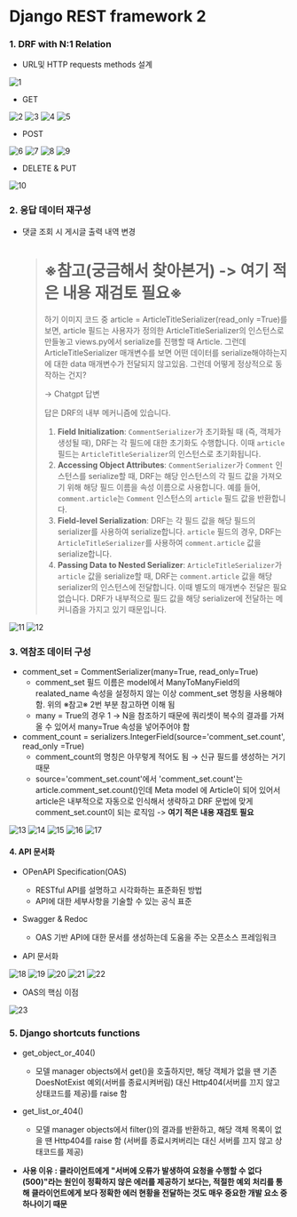 # Django REST framework 2

### 1. DRF with N:1 Relation

- URL및 HTTP requests methods 설계

![1](https://github.com/JeongJonggil/TIL/assets/139416006/288254a1-d287-4897-ac58-e9edbbf63631)

- GET
  
![2](https://github.com/JeongJonggil/TIL/assets/139416006/3752639a-4ed5-430e-8cc3-1bbaec6fcde6)
![3](https://github.com/JeongJonggil/TIL/assets/139416006/f55f1481-54aa-4d55-adce-43f6a4685df1)
![4](https://github.com/JeongJonggil/TIL/assets/139416006/4ba324fa-cd04-4008-b875-d5d5a29d4b06)
![5](https://github.com/JeongJonggil/TIL/assets/139416006/0a1c1cca-76db-436f-8cf1-54027908fa78)

- POST

![6](https://github.com/JeongJonggil/TIL/assets/139416006/d1e362c2-5752-4ff7-a85e-c42777dabd61)
![7](https://github.com/JeongJonggil/TIL/assets/139416006/1fac124b-5cfa-4fa4-beab-22f086f816be)
![8](https://github.com/JeongJonggil/TIL/assets/139416006/60ff409d-ec14-4f98-af74-c77c12835284)
![9](https://github.com/JeongJonggil/TIL/assets/139416006/0c76a929-db2a-400c-9879-80966b8e76ed)

- DELETE & PUT

![10](https://github.com/JeongJonggil/TIL/assets/139416006/e3e85360-1cb1-47b9-8bec-b4867ceab0db)

### 2. 응답 데이터 재구성

- 댓글 조회 시 게시글 출력 내역 변경

  > # ※참고(궁금해서 찾아본거) -> 여기 적은 내용 재검토 필요※
  >
  > 하기 이미지 코드 중 article = ArticleTitleSerializer(read_only =True)를 보면, article 필드는 사용자가 정의한 ArticleTitleSerializer의 인스턴스로 만들놓고 views.py에서 serialize를 진행할 때 Article. 그런데 ArticleTitleSerializer 매개변수를 보면 어떤 데이터를 serialize해야하는지에 대한 data 매개변수가 전달되지 않고있음. 그런데 어떻게 정상적으로 동작하는 건지?
  >
  > → Chatgpt 답변
  >
  > 답은 DRF의 내부 메커니즘에 있습니다.
  >
  > 1. **Field Initialization**: `CommentSerializer`가 초기화될 때 (즉, 객체가 생성될 때), DRF는 각 필드에 대한 초기화도 수행합니다. 이때 `article` 필드는 `ArticleTitleSerializer`의 인스턴스로 초기화됩니다.
  > 2. **Accessing Object Attributes**: `CommentSerializer`가 `Comment` 인스턴스를 serialize할 때, DRF는 해당 인스턴스의 각 필드 값을 가져오기 위해 해당 필드 이름을 속성 이름으로 사용합니다. 예를 들어, `comment.article`는 `Comment` 인스턴스의 `article` 필드 값을 반환합니다.
  > 3. **Field-level Serialization**: DRF는 각 필드 값을 해당 필드의 serializer를 사용하여 serialize합니다. `article` 필드의 경우, DRF는 `ArticleTitleSerializer`를 사용하여 `comment.article` 값을 serialize합니다.
  > 4. **Passing Data to Nested Serializer**: `ArticleTitleSerializer`가 `article` 값을 serialize할 때, DRF는 `comment.article` 값을 해당 serializer의 인스턴스에 전달합니다. 이때 별도의 매개변수 전달은 필요 없습니다. DRF가 내부적으로 필드 값을 해당 serializer에 전달하는 메커니즘을 가지고 있기 때문입니다.

![11](https://github.com/JeongJonggil/TIL/assets/139416006/b372d3aa-1cdd-47f7-89e5-99ca6c2cb5c3)
![12](https://github.com/JeongJonggil/TIL/assets/139416006/1f283f6c-ec16-4293-8ae2-4fea4cb63044)

### 3. 역참조 데이터 구성

- comment_set = CommentSerializer(many=True, read_only=True)
  - comment_set 필드 이름은 model에서 ManyToManyField의 realated_name 속성을 설정하지 않는 이상 comment_set 명칭을 사용해야 함. 위의 ※참고※ 2번 부분 참고하면 이해 됨 
  - many = True의 경우 1 → N을 참조하기 때문에 쿼리셋이 복수의 결과를 가져올 수 있어서 many=True 속성을 넣어주어야 함
- comment_count = serializers.IntegerField(source='comment_set.count', read_only =True)
  - comment_count의 명칭은 아무렇게 적어도 됨 → 신규 필드를 생성하는 거기 때문
  - source='comment_set.count'에서 'comment_set.count'는 article.comment_set.count()인데 Meta model 에 Article이 되어 있어서 article은 내부적으로 자동으로 인식해서 생략하고 DRF 문법에 맞게 comment_set.count이 되는 로직임 -> **여기 적은 내용 재검토 필요**

![13](https://github.com/JeongJonggil/TIL/assets/139416006/56516185-1124-4c9f-9ebb-3e2862d1a0ee)
![14](https://github.com/JeongJonggil/TIL/assets/139416006/6cb1bd26-43ab-4697-a3b9-7faa86e886a5)
![15](https://github.com/JeongJonggil/TIL/assets/139416006/817be9ba-87e0-4539-b24b-65726d7fbc46)
![16](https://github.com/JeongJonggil/TIL/assets/139416006/ec233353-4ec8-4a59-8a07-8bb07506b797)
![17](https://github.com/JeongJonggil/TIL/assets/139416006/3f344680-0ee5-4b0e-88a3-aef71f9b786a)



#### 4. API 문서화

- OPenAPI Specification(OAS)
  - RESTful API를 설명하고 시각화하는 표준화된 방법
  - API에 대한 세부사항을 기술할 수 있는 공식 표준

- Swagger & Redoc
  - OAS 기반 API에 대한 문서를 생성하는데 도움을 주는 오픈소스 프레임워크

- API 문서화

![18](https://github.com/JeongJonggil/TIL/assets/139416006/f1f10645-3b3d-4dbe-b384-36de43fe3f89)
![19](https://github.com/JeongJonggil/TIL/assets/139416006/75b01beb-470d-4874-95eb-b03b76e75e7a)
![20](https://github.com/JeongJonggil/TIL/assets/139416006/04251623-60e4-4e8d-9da7-d79dfaf325dc)
![21](https://github.com/JeongJonggil/TIL/assets/139416006/916ff597-f5b9-4dca-9b5e-5fb07c8fc84a)
![22](https://github.com/JeongJonggil/TIL/assets/139416006/87b664a2-0ec0-4698-b7d6-d9403eb98934)

- OAS의 핵심 이점 

![23](https://github.com/JeongJonggil/TIL/assets/139416006/92d58557-cb18-424f-b64e-eb76ec5391b4)

### 5. Django shortcuts functions

- get_object_or_404()
  - 모델 manager objects에서 get()을 호출하지만, 해당 객체가 없을 땐 기존 DoesNotExist 예외(서버를 종료시켜버림) 대신 Http404(서버를 끄지 않고 상태코드를 제공)를 raise 함

- get_list_or_404()
  - 모델 manager objects에서 filter()의 결과를 반환하고, 해당 객체 목록이 없을 땐 Http404를 raise 함 (서버를 종료시켜버리는 대신 서버를 끄지 않고 상태코드를 제공)

- **사용 이유 : 클라이언트에게 "서버에 오류가 발생하여 요청을 수행할 수 없다(500)"라는 원인이 정확하지 않은 에러를 제공하기 보다는, 적절한 예외 처리를 통해 클라이언트에게 보다 정확한 에러 현황을 전달하는 것도 매우 중요한 개발 요소 중 하나이기 때문**
